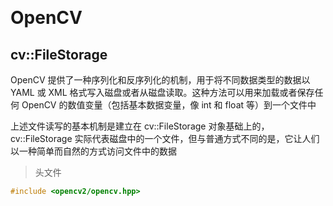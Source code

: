 &emsp;
# OpenCV

## cv::FileStorage
OpenCV 提供了一种序列化和反序列化的机制，用于将不同数据类型的数据以 YAML 或 XML 格式写入磁盘或者从磁盘读取。这种方法可以用来加载或者保存任何 OpenCV 的数值变量（包括基本数据变量，像 int 和 float 等）到一个文件中

上述文件读写的基本机制是建立在 cv::FileStorage 对象基础上的，cv::FileStorage 实际代表磁盘中的一个文件，但与普通方式不同的是，它让人们以一种简单而自然的方式访问文件中的数据
>头文件
```c++
#include <opencv2/opencv.hpp>
```